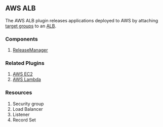 ## AWS ALB

The AWS ALB plugin releases applications deployed to AWS by attaching [target
groups](https://docs.aws.amazon.com/elasticloadbalancing/latest/application/load-balancer-target-groups.html)
to an [ALB](https://docs.aws.amazon.com/elasticloadbalancing/latest/application/introduction.html).

### Components

1. [ReleaseManager](/waypoint/integrations/aws-alb/latest/components/release-manager)

### Related Plugins

1. [AWS EC2](/waypoint/integrations/aws-ec2)
2. [AWS Lambda](/waypoint/integrations/aws-lambda)

### Resources

1. Security group
2. Load Balancer
3. Listener
4. Record Set